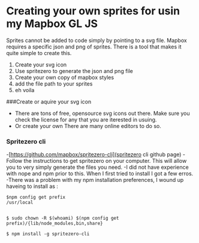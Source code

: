 # Creating your own sprites for usin my Mapbox GL JS

Sprites cannot be added to code simply by pointing to a svg file.  Mapbox requires a specific json and png of sprites.  There is a tool that makes it quite simple to create this.

1. Create your svg icon 
2. Use spritezero to generate the json and png file
3. Create your own copy of mapbox styles 
4. add the file path to your sprites
5. eh voila


###Create or aquire your svg icon
- There are tons of free, opensource svg icons out there.  Make sure you check the license for any that you are iterested in usuing.
- Or create your own  There are many online editors to do so.

### Spritezero cli
-[https://github.com/mapbox/spritezero-cli](spritezero cli github page)
-Follow the instructions to get spritezero on your computer.  This will allow you to very simply generate the files you need.
-I did not have experience with nope and npm prior to this.  When I first tried to install I got a few erros.
-There was a problem with my npm installation preferences,
I wound up haveing to install as :
```
$npm config get prefix
/usr/local


$ sudo chown -R $(whoami) $(npm config get prefix)/{lib/node_modules,bin,share}

$ npm install -g spritezero-cli

```
